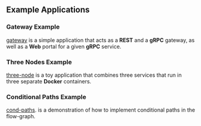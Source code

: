 ## Example Applications


### Gateway Example

[gateway](gateway/README.md) is a simple application that acts as a **REST** and a **gRPC** gateway, as well as a **Web** portal for a given  **gRPC** service.


### Three Nodes Example

[three-node](three-node/READNE.md) is a toy application that combines three services that run in three separate **Docker** containers.


### Conditional Paths Example

[cond-paths](cond-path/README.md). is a demonstration of how to implement conditional paths in the flow-graph.

